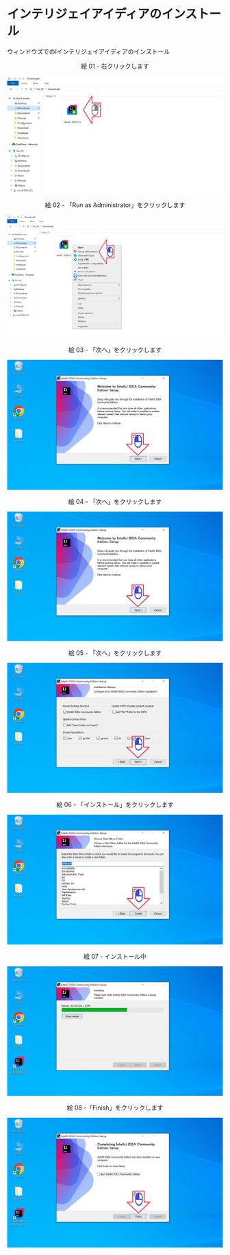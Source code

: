 # インテリジェイアイディアのインストール

ウィンドウズでのIインテリジェイアイディアのインストール

<div align="center">
絵 01 - 右クリックします
</div>

![](Imagens/IDE-IntelliJ-Instalacao-Img01.png)

<div align="center">
絵 02 - 「Run as Administrator」をクリックします
</div>

![](Imagens/IDE-IntelliJ-Instalacao-Img02.png)

<div align="center">
絵 03 - 「次へ」をクリックします
</div>

![](Imagens/IDE-IntelliJ-Instalacao-Img03.png)

<div align="center">
絵 04 - 「次へ」をクリックします
</div>

![](Imagens/IDE-IntelliJ-Instalacao-Img04.png)

<div align="center">
絵 05 - 「次へ」をクリックします
</div>

![](Imagens/IDE-IntelliJ-Instalacao-Img05.png)
<div align="center">

絵 06 - 「インストール」をクリックします
</div>

![](Imagens/IDE-IntelliJ-Instalacao-Img06.png)

<div align="center">
絵 07 - インストール中
</div>

![](Imagens/IDE-IntelliJ-Instalacao-Img07.png)

<div align="center">
絵 08 -「Finish」をクリックします
</div>

![](Imagens/IDE-IntelliJ-Instalacao-Img08.png)